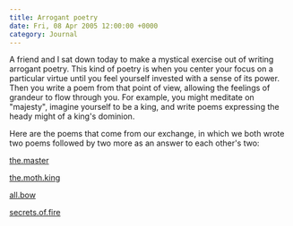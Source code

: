 ```yaml
---
title: Arrogant poetry
date: Fri, 08 Apr 2005 12:00:00 +0000
category: Journal
---
```


A friend and I sat down today to make a mystical exercise out of writing
arrogant poetry.  This kind of poetry is when you center your focus on a
particular virtue until you feel yourself invested with a sense of its
power.  Then you write a poem from that point of view, allowing the
feelings of grandeur to flow through you.  For example, you might
meditate on "majesty", imagine yourself to be a king, and write poems
expressing the heady might of a king's dominion.

Here are the poems that come from our exchange, in which we both wrote
two poems followed by two more as an answer to each other's two:

[the.master](the.master)

[the.moth.king](the.moth.king)

[all.bow](all.bow)

[secrets.of.fire](secrets.of.fire)


